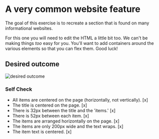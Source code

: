 # A very common website feature

The goal of this exercise is to recreate a section that is found on many informational websites.

For this one you will need to edit the HTML a little bit too. We can't be making things _too_ easy for you. You'll want to add containers around the various elements so that you can flex them. Good luck!

## Desired outcome

![desired outcome](./desired-outcome.png)

### Self Check

- All items are centered on the page (horizontally, not vertically). [x]
- The title is centered on the page. [x]
- There is 32px between the title and the 'items.' [x]
- There is 52px between each item. [x]
- The items are arranged horizontally on the page. [x]
- The items are only 200px wide and the text wraps. [x]
- The item text is centered. [x]

